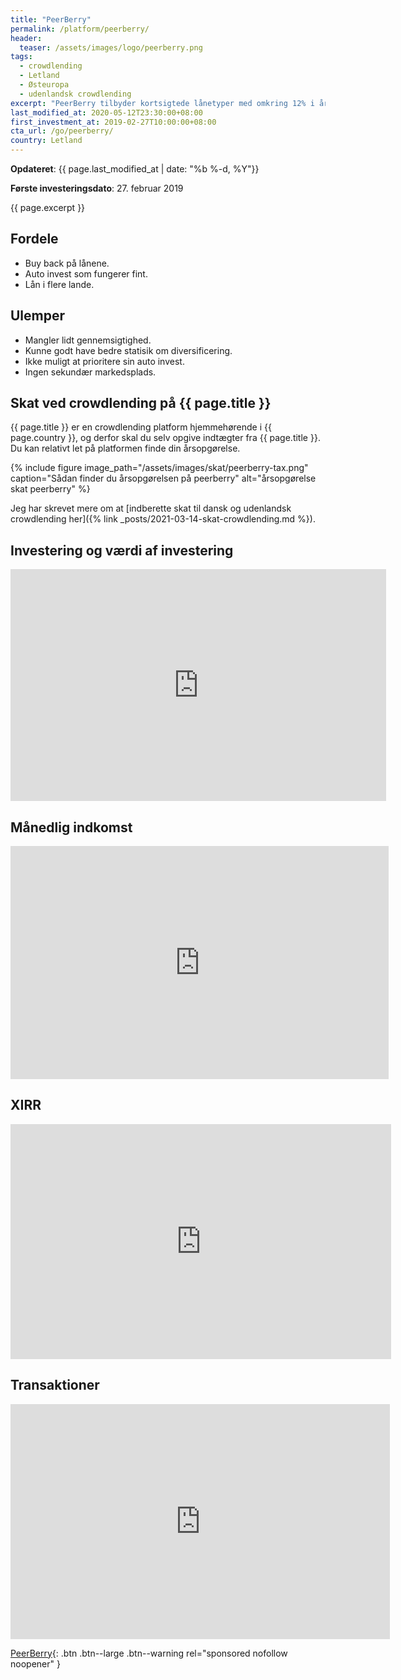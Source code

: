 ```yaml
---
title: "PeerBerry"
permalink: /platform/peerberry/
header:
  teaser: /assets/images/logo/peerberry.png
tags:
  - crowdlending
  - Letland
  - Østeuropa
  - udenlandsk crowdlending
excerpt: "PeerBerry tilbyder kortsigtede lånetyper med omkring 12% i årligt afkast og buy back garanti. Alternativ til Mintos."
last_modified_at: 2020-05-12T23:30:00+08:00
first_investment_at: 2019-02-27T10:00:00+08:00
cta_url: /go/peerberry/
country: Letland
---
```


**Opdateret**: {{ page.last_modified_at | date: "%b %-d, %Y"}}

**Første investeringsdato**: 27. februar 2019

{{ page.excerpt }}

## Fordele

- Buy back på lånene.
- Auto invest som fungerer fint.
- Lån i flere lande.

## Ulemper

- Mangler lidt gennemsigtighed.
- Kunne godt have bedre statisik om diversificering.
- Ikke muligt at prioritere sin auto invest.
- Ingen sekundær markedsplads.

## Skat ved crowdlending på {{ page.title }}

{{ page.title }} er en crowdlending platform hjemmehørende i {{ page.country }}, og derfor skal du selv opgive indtægter fra {{ page.title }}. Du kan relativt let på platformen finde din årsopgørelse.

{% include figure image_path="/assets/images/skat/peerberry-tax.png" caption="Sådan finder du årsopgørelsen på peerberry" alt="årsopgørelse skat peerberry" %}

Jeg har skrevet mere om at [indberette skat til dansk og udenlandsk crowdlending her]({% link _posts/2021-03-14-skat-crowdlending.md %}).

## Investering og værdi af investering

<iframe width="601" height="371" seamless frameborder="0" scrolling="no" src="https://docs.google.com/spreadsheets/d/e/2PACX-1vQKZZbdj1cM5A4yCXjtjhxowXHoMhioXI-OR-mEPmmGgqQhcSr250VUM8SGVvRkWZziWUYleizmqAC2/pubchart?oid=1615233694&amp;format=image"></iframe>

## Månedlig indkomst

<iframe width="605" height="373" seamless frameborder="0" scrolling="no" src="https://docs.google.com/spreadsheets/d/e/2PACX-1vQKZZbdj1cM5A4yCXjtjhxowXHoMhioXI-OR-mEPmmGgqQhcSr250VUM8SGVvRkWZziWUYleizmqAC2/pubchart?oid=446791439&amp;format=image"></iframe>

## XIRR

<iframe width="609" height="376" seamless frameborder="0" scrolling="no" src="https://docs.google.com/spreadsheets/d/e/2PACX-1vQKZZbdj1cM5A4yCXjtjhxowXHoMhioXI-OR-mEPmmGgqQhcSr250VUM8SGVvRkWZziWUYleizmqAC2/pubchart?oid=221523492&amp;format=image"></iframe>

## Transaktioner

<iframe width="607" height="376" seamless frameborder="0" scrolling="no" src="https://docs.google.com/spreadsheets/d/e/2PACX-1vQKZZbdj1cM5A4yCXjtjhxowXHoMhioXI-OR-mEPmmGgqQhcSr250VUM8SGVvRkWZziWUYleizmqAC2/pubchart?oid=1868241550&amp;format=image"></iframe>

[PeerBerry](/go/peerberry/){: .btn .btn--large .btn--warning rel="sponsored nofollow noopener" }
